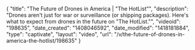 {
    "title": "The Future of Drones in America | \"The HotList\"",
    "description": "Drones aren't just for war or surveillance (or shipping packages). Here's what to expect from drones in the future on \"The HotList.\"",
    "videoid": "198635",
    "date_created": "1408046592",
    "date_modified": "1418181884",
    "type": "captivate",
    "layout": "video",
    "url": "\/v\/the-future-of-drones-in-america-the-hotlist\/198635"
}